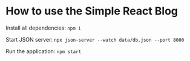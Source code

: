 # How to use the Simple React Blog

Install all dependencies:
`npm i`

Start JSON server:
`npx json-server --watch data/db.json --port 8000`

Run the application:
`npm start`
